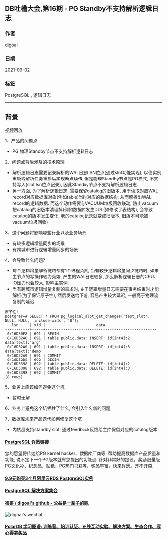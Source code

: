 ## DB吐槽大会,第16期 - PG Standby不支持解析逻辑日志  
  
### 作者  
digoal  
  
### 日期  
2021-09-02  
  
### 标签  
PostgreSQL , 逻辑日志  
  
----  
  
## 背景  
[视频回放](https://www.bilibili.com/video/BV1sL411t79J/)  
  
1、产品的问题点  
- PG 物理Standby节点不支持解析逻辑日志  
  
2、问题点背后涉及的技术原理  
- 解析逻辑日志需要记录解析的WAL日志LSN位点(通过slot功能实现), 以便实例重启或解析任务重启后实现断点续传, 但是物理Standby节点是RO模式, 不支持写入(slot lsn位点记录), 因此Standby节点不支持解析逻辑日志.   
- 另一方面, 为了解析逻辑日志, 需要保留catalog的旧版本, 用于读取对应WAL record对应数据库对象(例如table)当时对应的数据结构, 从而解析出WAL record的逻辑数据. 而这个动作需要与VACUUM垃圾回收联动, 防止vacuum把catalog的旧版本清理掉(例如数据库发生DDL(如修改了表结构), 会导致catalog的版本发生变化, 老的catalog记录就变成旧版本, 旧版本可能被vacuum垃圾回收)  
  
3、这个问题将影响哪些行业以及业务场景  
- 有较多逻辑增量同步的场景  
- 有跨城市进行逻辑增量同步的场景  
  
4、会导致什么问题?  
- 每个逻辑增量解析链路都有1个进程负责, 当有较多逻辑增量同步链路时, 如果主节点的写操作较为频繁, 产生的WAL日志较多, 那么解析逻辑日志的CPU、IO压力也会较大, 影响主实例.  
- 当有跨城市逻辑增量复制的需求时, 由于逻辑增量日志需要在事务结束时才能解析(为了保证原子性), 然后发送给下游, 容易产生较大延迟, 一般高于物理流复制的延迟.    
```
原子性: 
postgres=# SELECT * FROM pg_logical_slot_get_changes('test_slot', NULL, NULL, 'include-xids', '0');
   lsn     | xid |                       data
-----------+-----+--------------------------------------------------
 0/16D30F8 | 691 | BEGIN
 0/16D32A0 | 691 | table public.data: INSERT: id[int4]:2 data[text]:'arg'
 0/16D32A0 | 691 | table public.data: INSERT: id[int4]:3 data[text]:'demo'
 0/16D32A0 | 691 | COMMIT
 0/16D32D8 | 692 | BEGIN
 0/16D3398 | 692 | table public.data: DELETE: id[int4]:2
 0/16D3398 | 692 | table public.data: DELETE: id[int4]:3
 0/16D3398 | 692 | COMMIT
(8 rows)
```
  
5、业务上应该如何避免这个坑  
- 暂时无解  
  
6、业务上避免这个坑牺牲了什么, 会引入什么新的问题  
  
  
7、数据库未来产品迭代如何修复这个坑  
- 内核层支持standby slot, 通过feedback反馈给主库保留对应的catalog版本.   
  
  
#### [PostgreSQL 许愿链接](https://github.com/digoal/blog/issues/76 "269ac3d1c492e938c0191101c7238216")
您的愿望将传达给PG kernel hacker、数据库厂商等, 帮助提高数据库产品质量和功能, 说不定下一个PG版本就有您提出的功能点. 针对非常好的提议，奖励限量版PG文化衫、纪念品、贴纸、PG热门书籍等，奖品丰富，快来许愿。[开不开森](https://github.com/digoal/blog/issues/76 "269ac3d1c492e938c0191101c7238216").  
  
  
#### [9.9元购买3个月阿里云RDS PostgreSQL实例](https://www.aliyun.com/database/postgresqlactivity "57258f76c37864c6e6d23383d05714ea")
  
  
#### [PostgreSQL 解决方案集合](https://yq.aliyun.com/topic/118 "40cff096e9ed7122c512b35d8561d9c8")
  
  
#### [德哥 / digoal's github - 公益是一辈子的事.](https://github.com/digoal/blog/blob/master/README.md "22709685feb7cab07d30f30387f0a9ae")
  
  
![digoal's wechat](../pic/digoal_weixin.jpg "f7ad92eeba24523fd47a6e1a0e691b59")
  
  
#### [PolarDB 学习图谱: 训练营、培训认证、在线互动实验、解决方案、生态合作、写心得拿奖品](https://www.aliyun.com/database/openpolardb/activity "8642f60e04ed0c814bf9cb9677976bd4")
  

